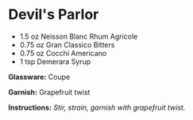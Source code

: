 # Devil's Parlor

* 1.5 oz Neisson Blanc Rhum Agricole
* 0.75 oz Gran Classico Bitters
* 0.75 oz Cocchi Americano
* 1 tsp Demerara Syrup

__Glassware:__ Coupe

__Garnish:__ Grapefruit twist

__Instructions:__ _Stir, strain, garnish with grapefruit twist._